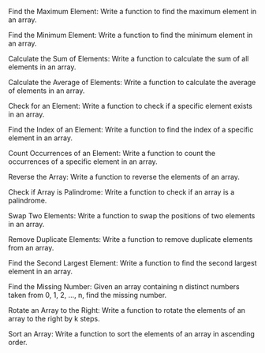 Find the Maximum Element:
Write a function to find the maximum element in an array.

Find the Minimum Element:
Write a function to find the minimum element in an array.

Calculate the Sum of Elements:
Write a function to calculate the sum of all elements in an array.

Calculate the Average of Elements:
Write a function to calculate the average of elements in an array.

Check for an Element:
Write a function to check if a specific element exists in an array.

Find the Index of an Element:
Write a function to find the index of a specific element in an array.

Count Occurrences of an Element:
Write a function to count the occurrences of a specific element in an array.

Reverse the Array:
Write a function to reverse the elements of an array.

Check if Array is Palindrome:
Write a function to check if an array is a palindrome.

Swap Two Elements:
Write a function to swap the positions of two elements in an array.

Remove Duplicate Elements:
Write a function to remove duplicate elements from an array.

Find the Second Largest Element:
Write a function to find the second largest element in an array.

Find the Missing Number:
Given an array containing n distinct numbers taken from 0, 1, 2, ..., n, find the missing number.

Rotate an Array to the Right:
Write a function to rotate the elements of an array to the right by k steps.

Sort an Array:
Write a function to sort the elements of an array in ascending order.